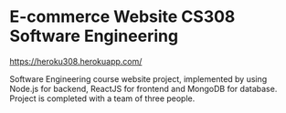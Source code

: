 # E-commerce Website CS308 Software Engineering 
https://heroku308.herokuapp.com/ 

Software Engineering course website project, implemented by using Node.js for backend, ReactJS for frontend and MongoDB for database. Project is completed with a team of three people.
